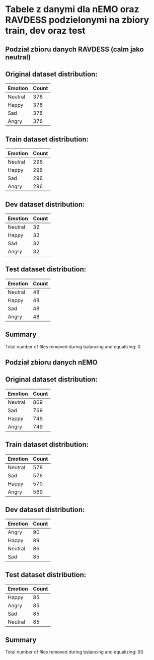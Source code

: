 # Tabele z danymi dla nEMO oraz RAVDESS podzielonymi na zbiory train, dev oraz test

## Podział zbioru danych RAVDESS (calm jako neutral)

## Original dataset distribution:
| Emotion | Count |
|---------|-------|
| Neutral | 376   |
| Happy   | 376   |
| Sad     | 376   |
| Angry   | 376   |

## Train dataset distribution:
| Emotion | Count |
|---------|-------|
| Neutral | 296   |
| Happy   | 296   |
| Sad     | 296   |
| Angry   | 296   |

## Dev dataset distribution:
| Emotion | Count |
|---------|-------|
| Neutral | 32    |
| Happy   | 32    |
| Sad     | 32    |
| Angry   | 32    |

## Test dataset distribution:
| Emotion | Count |
|---------|-------|
| Neutral | 48    |
| Happy   | 48    |
| Sad     | 48    |
| Angry   | 48    |

## Summary
Total number of files removed during balancing and equalizing: 0


## Podział zbioru danych nEMO

## Original dataset distribution:
| Emotion | Count |
|---------|-------|
| Neutral | 809   |
| Sad     | 769   |
| Happy   | 749   |
| Angry   | 749   |

## Train dataset distribution:
| Emotion | Count |
|---------|-------|
| Neutral | 578   |
| Sad     | 576   |
| Happy   | 570   |
| Angry   | 569   |

## Dev dataset distribution:
| Emotion | Count |
|---------|-------|
| Angry   | 90    |
| Happy   | 89    |
| Neutral | 86    |
| Sad     | 85    |

## Test dataset distribution:
| Emotion | Count |
|---------|-------|
| Happy   | 85    |
| Angry   | 85    |
| Sad     | 85    |
| Neutral | 85    |

## Summary
Total number of files removed during balancing and equalizing: 93
